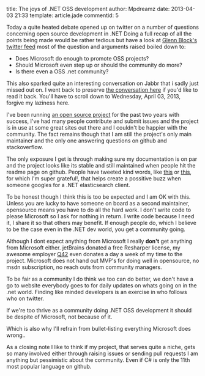 title: The joys of .NET OSS development
author: Mpdreamz
date: 2013-04-03 21:33
template: article.jade
commentid: 5

Today a quite heated debate opened up on twitter on a number of questions concerning open source development in .NET
Doing a full recap of all the points being made would be rather tedious but have a look at [Glenn Block's twitter feed](https://www.twitter.com/gblock) most of the question and arguments raised boiled down to:

* Does Microsoft do enough to promote OSS projects?
* Should Microsoft even step up or should the community do more?
* Is there even a OSS .net community?

This also sparked quite an interesting conversation on Jabbr that i sadly just missed out on. I went back to preserve [the conversation here](jabbr-oss-room-convo.html) if you'd like to read it back. You'll have to scroll down to Wednesday, April 03, 2013, forgive my laziness here.

I've been running [an open source project](https://www.github.com/Mpdreamz/NEST) for the past two years with success, I've had many people contribute and submit issues and the project is in use at some great sites out there and I couldn't be happier with the community. The fact remains though that I am still the project's only main maintainer and the only one answering questions on github and stackoverflow. 

The only exposure I get is through making sure my documentation is on par and the project looks like its stable and still maintained when people hit the readme page on github. People have tweeted kind words, like [this](https://twitter.com/jptoto/status/287329848249167873) or [this](https://twitter.com/montesinnos/status/318811105478725634), for which I'm super grateful!, that helps create a possitive buzz when someone googles for a .NET elasticsearch client.

To be honest though I think this is too be expected and I am OK with this. Unless you are lucky to have someone on board as a second maintainer, opensource means you have to do all the hard work. I don't write code to please Microsoft so I ask for nothing in return. I write code because I need it, I share it so that others may benefit. If enough people do, which I believe to be the case even in the .NET dev world, you get a community going. 

Although I dont expect anything from Microsoft I really **don't** get anything from Microsoft either. jetBrains donated a free Resharper license, my awesome employer [Q42](http://www.q42.nl) even donates a day a week of my time to the project. 
Microsoft does not hand out MVP's for doing well in opensource, no msdn subscription, no reach outs from community managers.

To be fair as a community I do think we too can do better, we don't have a go to website everybody goes to for daily updates on whats going on in the .net world. Finding like minded developers is an exercise in who follows who on twitter.

If we're too thrive as a community doing .NET OSS development it should be despite of Microsoft, not because of it. 

Which is also why I'll refrain from bullet-listing everything Microsoft does wrong..

As a closing note I like to think if my project, that serves quite a niche, gets so many involved either through raising issues or sending pull requests I am anything but pessimistic about the community. Even if C# is only the 11th most popular language on github. 
